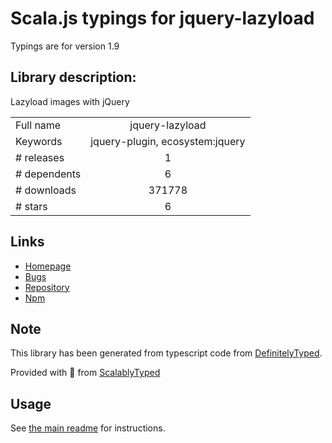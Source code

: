 
# Scala.js typings for jquery-lazyload

Typings are for version 1.9

## Library description:
Lazyload images with jQuery

|                    |                 |
| ------------------ | :-------------: |
| Full name          | jquery-lazyload |
| Keywords           | jquery-plugin, ecosystem:jquery |
| # releases         | 1 |
| # dependents       | 6 |
| # downloads        | 371778 |
| # stars            | 6 |

## Links
- [Homepage](http://www.appelsiini.net/projects/lazyload)
- [Bugs](https://github.com/tuupola/jquery_lazyload/issues)
- [Repository](https://github.com/tuupola/jquery_lazyload)
- [Npm](https://www.npmjs.com/package/jquery-lazyload)
    


## Note
This library has been generated from typescript code from [DefinitelyTyped](https://definitelytyped.org).

Provided with :purple_heart: from [ScalablyTyped](https://github.com/oyvindberg/ScalablyTyped)

## Usage
See [the main readme](../../readme.md) for instructions.


